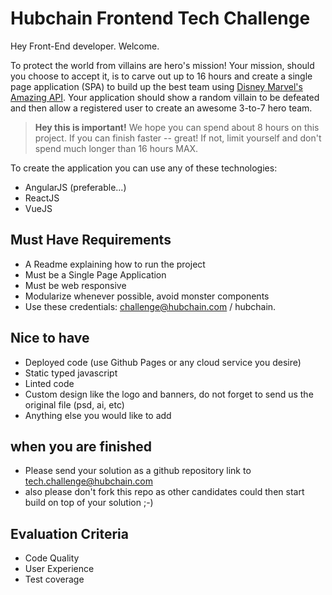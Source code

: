 # Hubchain Frontend Tech Challenge

Hey Front-End developer. Welcome.

To protect the world from villains are hero's mission! Your mission, should you choose to accept it, is to carve out up to 16 hours and create a single page application (SPA) to build up the best team using [Disney Marvel's Amazing API](https://developer.marvel.com/). Your application should show a random villain to be defeated and then allow a registered user to create an awesome 3-to-7 hero team.

> **Hey this is important!**
> We hope you can spend about 8 hours on this project. If you can finish faster -- great! If not, limit yourself and don't spend much longer than 16 hours MAX.

To create the application you can use any of these technologies:

- AngularJS (preferable...)
- ReactJS
- VueJS

## Must Have Requirements

- A Readme explaining how to run the project
- Must be a Single Page Application
- Must be web responsive
- Modularize whenever possible, avoid monster components
- Use these credentials: challenge@hubchain.com / hubchain.

## Nice to have

- Deployed code (use Github Pages or any cloud service you desire)
- Static typed javascript
- Linted code
- Custom design like the logo and banners, do not forget to send us the original file (psd, ai, etc)
- Anything else you would like to add

## when you are finished
- Please send your solution as a github repository link to tech.challenge@hubchain.com
- also please don't fork this repo as other candidates could then start build on top of your solution ;-)

## Evaluation Criteria

- Code Quality
- User Experience
- Test coverage
